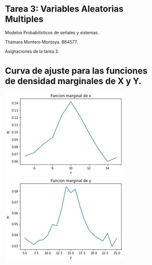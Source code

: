 # Tarea 3: Variables Aleatorias Multiples
Modelos Probabilísticos de señales y sistemas.

Thamara Montero Montoya. B64577.

Asignaciones de la tarea 3.


# Curva de ajuste para las funciones de densidad marginales de X y Y.

![](marginalx.png) ![](marginaly.png)
